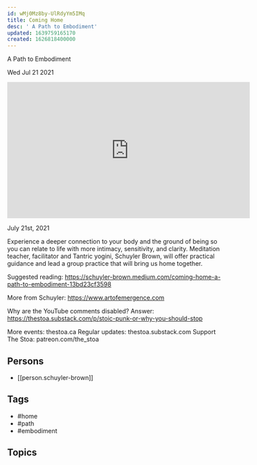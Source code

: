 ```yaml
---
id: wMj0Mz8by-UlRdyYm5IMq
title: Coming Home
desc: ' A Path to Embodiment'
updated: 1639759165170
created: 1626818400000
---
```



 A Path to Embodiment

Wed Jul 21 2021

<iframe width="560" height="315" src="https://www.youtube.com/embed/yO4Jv-du2dE" title="Coming Home: A Path to Embodiment w/ Schuyler Brown" frameborder="0" allow="accelerometer; autoplay; clipboard-write; encrypted-media; gyroscope; picture-in-picture" allowfullscreen ></iframe>

July 21st, 2021

Experience a deeper connection to your body and the ground of being so you can relate to life with more intimacy, sensitivity, and clarity. Meditation teacher, facilitator and Tantric yogini, Schuyler Brown, will offer practical guidance and lead a group practice that will bring us home together.

Suggested reading: https://schuyler-brown.medium.com/coming-home-a-path-to-embodiment-13bd23cf3598

More from Schuyler: https://www.artofemergence.com

Why are the YouTube comments disabled? Answer: https://thestoa.substack.com/p/stoic-punk-or-why-you-should-stop

More events: thestoa.ca
Regular updates: thestoa.substack.com
Support The Stoa: patreon.com/the_stoa

## Persons

- [[person.schuyler-brown]]

## Tags

- #home
- #path
- #embodiment

## Topics



